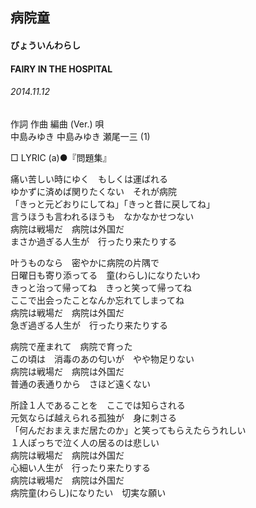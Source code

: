 ## 病院童
#### びょういんわらし
#### FAIRY IN THE HOSPITAL
###### 2014.11.12


作詞  作曲  編曲 (Ver.)   唄   
中島みゆき   中島みゆき   瀬尾一三 (1)   
    
□ LYRIC (a)●『問題集』   

痛い苦しい時にゆく　もしくは運ばれる   
ゆかずに済めば関りたくない　それが病院   
「きっと元どおりにしてね」「きっと昔に戻してね」   
言うほうも言われるほうも　なかなかせつない   
病院は戦場だ　病院は外国だ   
まさか過ぎる人生が　行ったり来たりする   
   
叶うものなら　密やかに病院の片隅で   
日曜日も寄り添ってる　童(わらし)になりたいわ   
きっと治って帰ってね　きっと笑って帰ってね   
ここで出会ったことなんか忘れてしまってね   
病院は戦場だ　病院は外国だ   
急ぎ過ぎる人生が　行ったり来たりする   
   
病院で産まれて　病院で育った   
この頃は　消毒のあの匂いが　やや物足りない   
病院は戦場だ　病院は外国だ   
普通の表通りから　さほど遠くない   
   
所詮１人であることを　ここでは知らされる   
元気ならば越えられる孤独が　身に刺さる   
「何んだおまえまだ居たのか」と笑ってもらえたらうれしい   
１人ぽっちで泣く人の居るのは悲しい   
病院は戦場だ　病院は外国だ   
心細い人生が　行ったり来たりする   
病院は戦場だ　病院は外国だ   
病院童(わらし)になりたい　切実な願い   